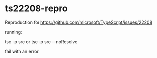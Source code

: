 # ts22208-repro
Reproduction for https://github.com/microsoft/TypeScript/issues/22208

running:

tsc -p src
or
tsc -p src --noResolve

fail with an error. 
